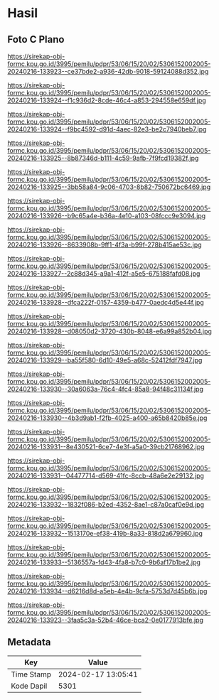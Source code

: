# Hasil

## Foto C Plano

https://sirekap-obj-formc.kpu.go.id/3995/pemilu/pdpr/53/06/15/20/02/5306152002005-20240216-133923--ce37bde2-a936-42db-9018-59124088d352.jpg

https://sirekap-obj-formc.kpu.go.id/3995/pemilu/pdpr/53/06/15/20/02/5306152002005-20240216-133924--f1c936d2-8cde-46c4-a853-294558e659df.jpg

https://sirekap-obj-formc.kpu.go.id/3995/pemilu/pdpr/53/06/15/20/02/5306152002005-20240216-133924--f9bc4592-d91d-4aec-82e3-be2c7940beb7.jpg

https://sirekap-obj-formc.kpu.go.id/3995/pemilu/pdpr/53/06/15/20/02/5306152002005-20240216-133925--8b87346d-b111-4c59-9afb-7f9fcd19382f.jpg

https://sirekap-obj-formc.kpu.go.id/3995/pemilu/pdpr/53/06/15/20/02/5306152002005-20240216-133925--3bb58a84-9c06-4703-8b82-750672bc6469.jpg

https://sirekap-obj-formc.kpu.go.id/3995/pemilu/pdpr/53/06/15/20/02/5306152002005-20240216-133926--b9c65a4e-b36a-4e10-a103-08fccc9e3094.jpg

https://sirekap-obj-formc.kpu.go.id/3995/pemilu/pdpr/53/06/15/20/02/5306152002005-20240216-133926--8633908b-9ff1-4f3a-b99f-278b415ae53c.jpg

https://sirekap-obj-formc.kpu.go.id/3995/pemilu/pdpr/53/06/15/20/02/5306152002005-20240216-133927--2c88d345-a9a1-412f-a5e5-675188fafd08.jpg

https://sirekap-obj-formc.kpu.go.id/3995/pemilu/pdpr/53/06/15/20/02/5306152002005-20240216-133928--dfca222f-0157-4359-b477-0aedc4d5e44f.jpg

https://sirekap-obj-formc.kpu.go.id/3995/pemilu/pdpr/53/06/15/20/02/5306152002005-20240216-133928--d08050d2-3720-430b-8048-e6a99a852b04.jpg

https://sirekap-obj-formc.kpu.go.id/3995/pemilu/pdpr/53/06/15/20/02/5306152002005-20240216-133929--ba55f580-6d10-49e5-a68c-52412fdf7947.jpg

https://sirekap-obj-formc.kpu.go.id/3995/pemilu/pdpr/53/06/15/20/02/5306152002005-20240216-133930--30a6063a-76c4-4fc4-85a8-94f48c31134f.jpg

https://sirekap-obj-formc.kpu.go.id/3995/pemilu/pdpr/53/06/15/20/02/5306152002005-20240216-133930--4b3d9ab1-f2fb-4025-a400-a65b8420b85e.jpg

https://sirekap-obj-formc.kpu.go.id/3995/pemilu/pdpr/53/06/15/20/02/5306152002005-20240216-133931--8e430521-6ce7-4e3f-a5a0-39cb21768962.jpg

https://sirekap-obj-formc.kpu.go.id/3995/pemilu/pdpr/53/06/15/20/02/5306152002005-20240216-133931--04477714-d569-41fc-8ccb-48a6e2e29132.jpg

https://sirekap-obj-formc.kpu.go.id/3995/pemilu/pdpr/53/06/15/20/02/5306152002005-20240216-133932--1832f086-b2ed-4352-8ae1-c87a0caf0e9d.jpg

https://sirekap-obj-formc.kpu.go.id/3995/pemilu/pdpr/53/06/15/20/02/5306152002005-20240216-133932--1513170e-ef38-419b-8a33-818d2a679960.jpg

https://sirekap-obj-formc.kpu.go.id/3995/pemilu/pdpr/53/06/15/20/02/5306152002005-20240216-133933--5136557a-fd43-4fa8-b7c0-9b6af17b1be2.jpg

https://sirekap-obj-formc.kpu.go.id/3995/pemilu/pdpr/53/06/15/20/02/5306152002005-20240216-133934--d6216d8d-a5eb-4e4b-9cfa-5753d7d45b6b.jpg

https://sirekap-obj-formc.kpu.go.id/3995/pemilu/pdpr/53/06/15/20/02/5306152002005-20240216-133923--3faa5c3a-52b4-46ce-bca2-0e0177913bfe.jpg


## Metadata

| Key        | Value               |
| ---------- | ------------------- |
| Time Stamp | 2024-02-17 13:05:41 |
| Kode Dapil | 5301                |



